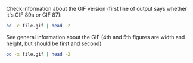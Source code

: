 Check information about the GIF version (first line of output says whether it's GIF 89a or GIF 87):

```bash
od -c file.gif | head -2
```

See general information about the GIF (4th and 5th figures are width and height, but should be first and second)

```bash
od -x file.gif | head -2
```
